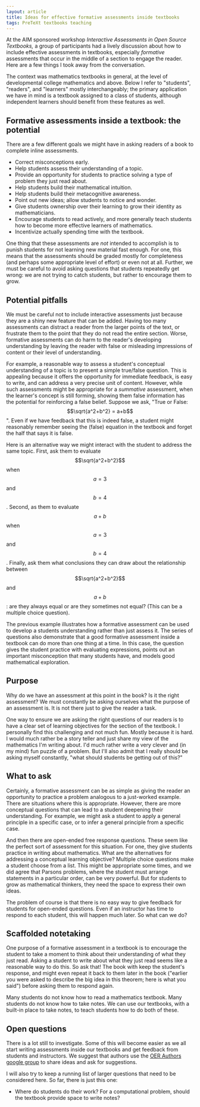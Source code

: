 ```yaml
---
layout: article
title: Ideas for effective formative assessments inside textbooks
tags: PreTeXt textbooks teaching
---
```


At the AIM sponsored workshop *Interactive Assessments in Open Source Textbooks,* a group of participants had a lively discussion about how to include effective assessments in textbooks, especially *formative* assessments that occur in the middle of a section to engage the reader.  Here are a few things I took away from the conversation.  

<!--more-->
The context was mathematics textbooks in general, at the level of developmental college mathematics and above.  Below I refer to "students", "readers", and "learners" mostly interchangeably; the primary application we have in mind is a textbook assigned to a class of students, although independent learners should benefit from these features as well.

## Formative assessments inside a textbook: the potential

There are a few different goals we might have in asking readers of a book to complete inline assessments.  

* Correct misconceptions early.
* Help students assess their understanding of a topic.
* Provide an opportunity for students to practice solving a type of problem they just read about.
* Help students build their mathematical intuition.
* Help students build their metacognitive awareness.
* Point out new ideas; allow students to notice and wonder.
* Give students ownership over their learning to grow their identity as mathematicians.
* Encourage students to read actively, and more generally teach students how to become more effective learners of mathematics.
* Incentivize actually spending time with the textbook.

One thing that these assessments are *not* intended to accomplish is to punish students for not learning new material fast enough.  For one, this means that the assessments should be graded mostly for completeness (and perhaps some appropriate level of effort) or even not at all.  Further, we must be careful to avoid asking questions that students repeatedly get wrong: we are not trying to catch students, but rather to encourage them to grow.

## Potential pitfalls

We must be careful not to include interactive assessments just because they are a shiny new feature that can be added.  Having too many assessments can distract a reader from the larger points of the text, or frustrate them to the point that they do not read the entire section.  Worse, formative assessments can do harm to the reader's developing understanding by leaving the reader with false or misleading impressions of content or their level of understanding.

For example, a reasonable way to assess a student's conceptual understanding of a topic is to present a simple true/false question.  This is appealing because it offers the opportunity for immediate feedback, is easy to write, and can address a very precise unit of content.  However, while such assessments might be appropriate for a *summative* assessment, when the learner's concept is still forming, showing them false information has the potential for reinforcing a false belief.  Suppose we ask, "True or False: $$\sqrt{a^2+b^2} = a+b$$".  Even if we have feedback that this is indeed false, a student might reasonably remember seeing the (false) equation in the textbook and forget the half that says it is false.

Here is an alternative way we might interact with the student to address the same topic.  First, ask them to evaluate $$\sqrt{a^2+b^2}$$ when $$a = 3$$ and $$b=4$$.  Second, as them to evaluate $$a+b$$ when $$a = 3$$ and $$b = 4$$.  Finally, ask them what conclusions they can draw about the relationship between $$\sqrt{a^2+b^2}$$ and $$a+b$$: are they always equal or are they sometimes not equal? (This can be a multiple choice question).

The previous example illustrates how a formative assessment can be used to develop a students understanding rather than just assess it.  The series of questions also demonstrate that a good formative assessment inside a textbook can do more than one thing at a time.  In this case, the question gives the student practice with evaluating expressions, points out an important misconception that many students have, and models good mathematical exploration.

## Purpose

Why do we have an assessment at this point in the book?  Is it the right assessment?  We must constantly be asking ourselves what the purpose of an assessment is.  It is not there just to give the reader a task.  

One way to ensure we are asking the right questions of our readers is to have a clear set of learning objectives for the section of the textbook.  I personally find this challenging and not much fun.  Mostly because it is hard.  I would much rather be a story teller and just share my view of the mathematics I'm writing about.  I'd much rather write a very clever and (in my mind) fun puzzle of a problem.  But I'll also admit that I really should be asking myself constantly, "what should students be getting out of this?"

## What to ask

Certainly, a formative assessment can be as simple as giving the reader an opportunity to practice a problem analogous to a just-worked example.  There are situations where this is appropriate.  However, there are more conceptual questions that can lead to a student deepening their understanding.  For example, we might ask a student to apply a general principle in a specific case, or to infer a general principle from a specific case.

And then there are open-ended free response questions.  These seem like the perfect sort of assessment for this situation.  For one, they give students practice in writing about mathematics.  What are the alternatives for addressing a conceptual learning objective?  Multiple choice questions make a student choose from a list.  This might be appropriate some times, and we did agree that Parsons problems, where the student must arrange statements in a particular order, can be very powerful.  But for students to grow as mathematical thinkers, they need the space to express their own ideas.

The problem of course is that there is no easy way to give feedback for students for open-ended questions.  Even if an instructor has time to respond to each student, this will happen much later.  So what can we do?

## Scaffolded notetaking

One purpose of a formative assessment in a textbook is to encourage the student to take a moment to think about their understanding of what they just read.  Asking a student to write about what they just read seems like a reasonable way to do this.  So ask that!  The book with keep the student's response, and might even repeat it back to them later in the book ("earlier you were asked to describe the big idea in this theorem; here is what you said") before asking them to respond again.  

Many students do not know how to read a mathematics textbook.  Many students do not know how to take notes.  We can use our textbooks, with a built-in place to take notes, to teach students how to do both of these.

## Open questions

There is a lot still to investigate.  Some of this will become easier as we all start writing assessments inside our textbooks and get feedback from students and instructors.  We suggest that authors use the [OER Authors google group](https://groups.google.com/forum/#!forum/oer-authors-group) to share ideas and ask for suggestions.

I will also try to keep a running list of larger questions that need to be considered here.  So far, there is just this one:

* Where do students do their work?  For a computational problem, should the textbook provide space to write notes?  
  